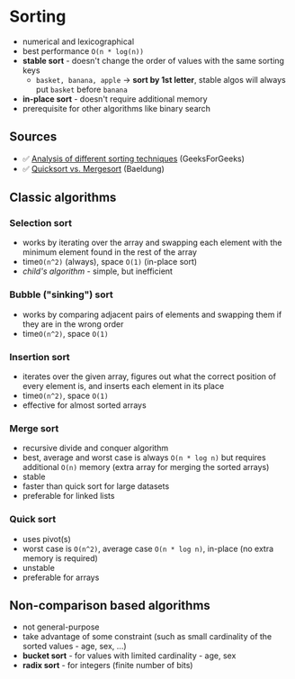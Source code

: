 # Sorting
- numerical and lexicographical
- best performance `O(n * log(n))`
- **stable sort** - doesn't change the order of values with the same sorting keys
    - `basket, banana, apple` -> **sort by 1st letter**, stable algos will always put `basket` before `banana`
- **in-place sort** - doesn't require additional memory
- prerequisite for other algorithms like binary search

## Sources
- ✅ [Analysis of different sorting techniques](https://www.geeksforgeeks.org/analysis-of-different-sorting-techniques/) (GeeksForGeeks)
- ✅ [Quicksort vs. Mergesort](https://www.baeldung.com/cs/quicksort-vs-mergesort) (Baeldung)

## Classic algorithms

### Selection sort
- works by iterating over the array and swapping each element with the minimum element found in the rest of the array
- time`O(n^2)` (always), space `O(1)` (in-place sort)
- _child's algorithm_ - simple, but inefficient

### Bubble ("sinking") sort
- works by comparing adjacent pairs of elements and swapping them if they are in the wrong order
- time`O(n^2)`, space `O(1)`

### Insertion sort
- iterates over the given array, figures out what the correct position of every element is, and inserts each element in its place
- time`O(n^2)`, space `O(1)`
- effective for almost sorted arrays

### Merge sort
- recursive divide and conquer algorithm
- best, average and worst case is always `O(n * log n)` but requires additional `O(n)` memory
  (extra array for merging the sorted arrays)
- stable
- faster than quick sort for large datasets
- preferable for linked lists

### Quick sort
- uses pivot(s)
- worst case is `O(n^2)`, average case `O(n * log n)`, in-place (no extra memory is required)
- unstable
- preferable for arrays

## Non-comparison based algorithms
- not general-purpose
- take advantage of some constraint (such as small cardinality of the sorted values - age, sex, ...)
- **bucket sort** - for values with limited cardinality - age, sex
- **radix sort** - for integers (finite number of bits)
